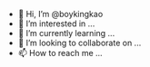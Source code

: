 - 👋 Hi, I’m @boykingkao
- 👀 I’m interested in ...
- 🌱 I’m currently learning ...
- 💞️ I’m looking to collaborate on ...
- 📫 How to reach me ...

<!---
boykingkao/boykingkao is a ✨ special ✨ repository because its `README.md` (this file) appears on your GitHub profile.
You can click the Preview link to take a look at your changes.
--->
